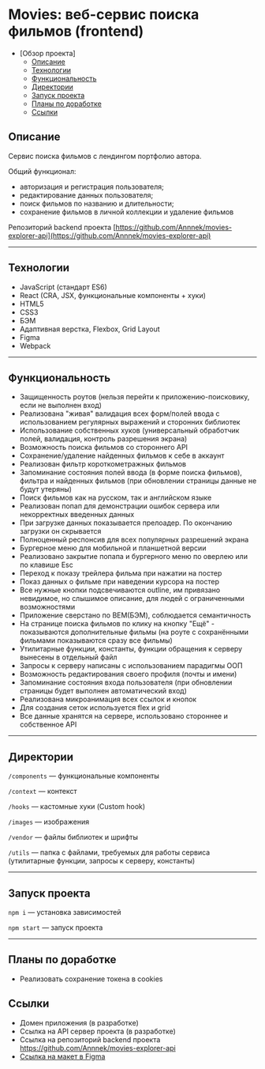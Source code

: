 # Movies: веб-сервис поиска фильмов (frontend)

- [Обзор проекта]
  - [Описание](#описание)
  - [Технологии](#технологии)
  - [Функциональность](#функциональность)
  - [Директории](#директории)
  - [Запуск проекта](#запуск-проекта)
  - [Планы по доработке](#планы-по-доработке)
  - [Ссылки](#ссылки)

## Описание

Сервис поиска фильмов с лендингом портфолио автора.

Общий функционал:

- авторизация и регистрация пользователя;
- редактирование данных пользователя;
- поиск фильмов по названию и длительности;
- сохранение фильмов в личной коллекции и удаление фильмов

Репозиторий backend проекта [https://github.com/Annnek/movies-explorer-api](https://github.com/Annnek/movies-explorer-api)

---

## Технологии

- JavaScript (стандарт ES6)
- React (CRA, JSX, функциональные компоненты + хуки)
- HTML5
- CSS3
- БЭМ
- Адаптивная верстка, Flexbox, Grid Layout
- Figma
- Webpack

---

## Функциональность

- Защищенность роутов (нельзя перейти к приложению-поисковику, если не выполнен вход)
- Реализована "живая" валидация всех форм/полей ввода с использованием регулярных выражений и сторонних библиотек
- Использование собственных хуков (универсальный обработчик полей, валидация, контроль разрешения экрана)
- Возможность поиска фильмов со стороннего API
- Сохранение/удаление найденных фильмов к себе в аккаунт
- Реализован фильтр короткометражных фильмов
- Запоминание состояния полей ввода (в форме поиска фильмов), фильтра и найденных фильмов (при обновлении страницы данные не будут утеряны)
- Поиск фильмов как на русском, так и английском языке
- Реализован попап для демонстрации ошибок сервера или некорректных введенных данных
- При загрузке данных показывается прелоадер. По окончанию загрузки он скрывается
- Полноценный респонсив для всех популярных разрешений экрана
- Бургерное меню для мобильной и планшетной версии
- Реализовано закрытие попапа и бургерного меню по оверлею или по клавише Esc
- Переход к показу трейлера фильма при нажатии на постер
- Показ данных о фильме при наведении курсора на постер
- Все нужные кнопки подсвечиваются outline, им привязано невидимое, но слышимое описание, для людей с ограниченными возможностями
- Приложение сверстано по BEM(БЭМ), соблюдается семантичность
- На странице поиска фильмов по клику на кнопку "Ещё" - показываются дополнительные фильмы (на роуте с сохранёнными фильмами показываются сразу все фильмы)
- Утилитарные функции, константы, функции обращения к серверу вынесены в отдельный файл
- Запросы к серверу написаны с использованием парадигмы ООП
- Возможность редактирования своего профиля (почты и имени)
- Запоминание состояния входа пользователя (при обновлении страницы будет выполнен автоматический вход)
- Реализована микроанимация всех ссылок и кнопок
- Для создания сеток используется flex и grid
- Все данные хранятся на сервере, использовано стороннее и собственное API

---

<!-- ## Screenshot -->

## Директории

`/components` — функциональные компоненты

`/context` — контекст

`/hooks` — кастомные хуки (Custom hook)

`/images` — изображения

`/vendor` — файлы библиотек и шрифты

`/utils` — папка с файлами, требуемых для работы сервиса (утилитарные функции, запросы к серверу, константы)

---

## Запуск проекта

`npm i` — установка зависимостей

`npm start` — запуск проекта

---

## Планы по доработке

- Реализовать сохранение токена в cookies

## Ссылки

- Домен приложения (в разработке)
- Ссылка на API сервер проекта (в разработке)
- Cсылка на репозиторий backend проекта https://github.com/Annnek/movies-explorer-api
- [Ссылка на макет в Figma](<https://www.figma.com/file/ZSpS2ci06Zhy5NVXjoZLNa/Diploma-(Copy_Anna)?type=design&node-id=37256-12852&mode=design&t=x71nMR2wNlfCuIET-0>)

<!-- Stack: JavaScript, React, JSX, HTML5, CSS3, БЭМ, Flexbox, Grid Layout, Figma.

### Состоит из двух частей:

- [Backend](https://github.com/Annnek/movies-explorer-api)
- Frontend :star: _этот репозиторий_

---

- [Ссылка на макет в Figma](<https://www.figma.com/file/ZSpS2ci06Zhy5NVXjoZLNa/Diploma-(Copy_Anna)?type=design&node-id=37256-12852&mode=design&t=x71nMR2wNlfCuIET-0>)
- [Результат по ссылке](https://bestfilms.nomoredomains.rocks)
- [Ссылка на pull request](https://github.com/Annnek/movies-explorer-frontend/pull/2) -->

<!-- # Getting Started with Create React App

This project was bootstrapped with [Create React App](https://github.com/facebook/create-react-app).

## Available Scripts

In the project directory, you can run:

### `npm start`

Runs the app in the development mode.\
Open [http://localhost:3000](http://localhost:3000) to view it in your browser.

The page will reload when you make changes.\
You may also see any lint errors in the console.

### `npm test`

Launches the test runner in the interactive watch mode.\
See the section about [running tests](https://facebook.github.io/create-react-app/docs/running-tests) for more information.

### `npm run build`

Builds the app for production to the `build` folder.\
It correctly bundles React in production mode and optimizes the build for the best performance.

The build is minified and the filenames include the hashes.\
Your app is ready to be deployed!

See the section about [deployment](https://facebook.github.io/create-react-app/docs/deployment) for more information.

### `npm run eject`

**Note: this is a one-way operation. Once you `eject`, you can't go back!**

If you aren't satisfied with the build tool and configuration choices, you can `eject` at any time. This command will remove the single build dependency from your project.

Instead, it will copy all the configuration files and the transitive dependencies (webpack, Babel, ESLint, etc) right into your project so you have full control over them. All of the commands except `eject` will still work, but they will point to the copied scripts so you can tweak them. At this point you're on your own.

You don't have to ever use `eject`. The curated feature set is suitable for small and middle deployments, and you shouldn't feel obligated to use this feature. However we understand that this tool wouldn't be useful if you couldn't customize it when you are ready for it.

## Learn More

You can learn more in the [Create React App documentation](https://facebook.github.io/create-react-app/docs/getting-started).

To learn React, check out the [React documentation](https://reactjs.org/).

### Code Splitting

This section has moved here: [https://facebook.github.io/create-react-app/docs/code-splitting](https://facebook.github.io/create-react-app/docs/code-splitting)

### Analyzing the Bundle Size

This section has moved here: [https://facebook.github.io/create-react-app/docs/analyzing-the-bundle-size](https://facebook.github.io/create-react-app/docs/analyzing-the-bundle-size)

### Making a Progressive Web App

This section has moved here: [https://facebook.github.io/create-react-app/docs/making-a-progressive-web-app](https://facebook.github.io/create-react-app/docs/making-a-progressive-web-app)

### Advanced Configuration

This section has moved here: [https://facebook.github.io/create-react-app/docs/advanced-configuration](https://facebook.github.io/create-react-app/docs/advanced-configuration)

### Deployment

This section has moved here: [https://facebook.github.io/create-react-app/docs/deployment](https://facebook.github.io/create-react-app/docs/deployment)

### `npm run build` fails to minify

This section has moved here: [https://facebook.github.io/create-react-app/docs/troubleshooting#npm-run-build-fails-to-minify](https://facebook.github.io/create-react-app/docs/troubleshooting#npm-run-build-fails-to-minify) -->
